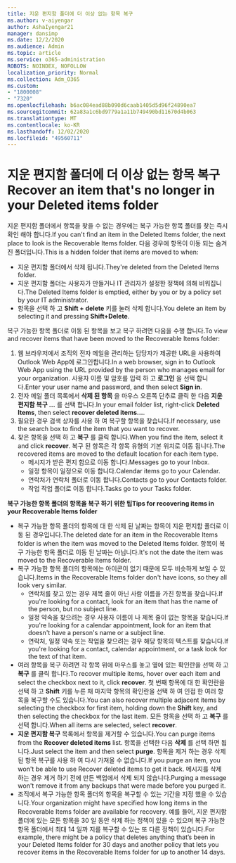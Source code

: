 ```yaml
---
title: 지운 편지함 폴더에 더 이상 없는 항목 복구
ms.author: v-aiyengar
author: AshaIyengar21
manager: dansimp
ms.date: 12/2/2020
ms.audience: Admin
ms.topic: article
ms.service: o365-administration
ROBOTS: NOINDEX, NOFOLLOW
localization_priority: Normal
ms.collection: Adm_O365
ms.custom:
- "1800008"
- "7320"
ms.openlocfilehash: b6ac084ead88b090d6caab1405d5d96f24890ea7
ms.sourcegitcommit: 62a83a1c6bd9779a1a11b749490bd11670d4b063
ms.translationtype: MT
ms.contentlocale: ko-KR
ms.lasthandoff: 12/02/2020
ms.locfileid: "49560711"
---
```

# <a name="recover-an-item-thats-no-longer-in-your-deleted-items-folder"></a><span data-ttu-id="d80c8-102">지운 편지함 폴더에 더 이상 없는 항목 복구</span><span class="sxs-lookup"><span data-stu-id="d80c8-102">Recover an item that's no longer in your Deleted items folder</span></span>

<span data-ttu-id="d80c8-103">지운 편지함 폴더에서 항목을 찾을 수 없는 경우에는 복구 가능한 항목 폴더를 찾는 즉시 확인 해야 합니다.</span><span class="sxs-lookup"><span data-stu-id="d80c8-103">If you can't find an item in the Deleted Items folder, the next place to look is the Recoverable Items folder.</span></span> <span data-ttu-id="d80c8-104">다음 경우에 항목이 이동 되는 숨겨진 폴더입니다.</span><span class="sxs-lookup"><span data-stu-id="d80c8-104">This is a hidden folder that items are moved to when:</span></span>
- <span data-ttu-id="d80c8-105">지운 편지함 폴더에서 삭제 됩니다.</span><span class="sxs-lookup"><span data-stu-id="d80c8-105">They're deleted from the Deleted Items folder.</span></span>
- <span data-ttu-id="d80c8-106">지운 편지함 폴더는 사용자가 만들거나 IT 관리자가 설정한 정책에 의해 비워집니다.</span><span class="sxs-lookup"><span data-stu-id="d80c8-106">The Deleted Items folder is emptied, either by you or by a policy set by your IT administrator.</span></span>
- <span data-ttu-id="d80c8-107">항목을 선택 하 고 **Shift + delete** 키를 눌러 삭제 합니다.</span><span class="sxs-lookup"><span data-stu-id="d80c8-107">You delete an item by selecting it and pressing **Shift+Delete**.</span></span>

<span data-ttu-id="d80c8-108">복구 가능한 항목 폴더로 이동 된 항목을 보고 복구 하려면 다음을 수행 합니다.</span><span class="sxs-lookup"><span data-stu-id="d80c8-108">To view and recover items that have been moved to the Recoverable Items folder:</span></span>
1. <span data-ttu-id="d80c8-109">웹 브라우저에서 조직의 전자 메일을 관리하는 담당자가 제공한 URL을 사용하여 Outlook Web App에 로그인합니다.</span><span class="sxs-lookup"><span data-stu-id="d80c8-109">In a web browser, sign in to Outlook Web App using the URL provided by the person who manages email for your organization.</span></span> <span data-ttu-id="d80c8-110">사용자 이름 및 암호를 입력 하 고 **로그인** 을 선택 합니다.</span><span class="sxs-lookup"><span data-stu-id="d80c8-110">Enter your user name and password, and then select **Sign in**.</span></span>
1. <span data-ttu-id="d80c8-111">전자 메일 폴더 목록에서 **삭제 된 항목** 을 마우스 오른쪽 단추로 클릭 한 다음 **지운 편지함 복구 ...** 를 선택 합니다.</span><span class="sxs-lookup"><span data-stu-id="d80c8-111">In your email folder list, right-click **Deleted Items**, then select **recover deleted items...**.</span></span>
1. <span data-ttu-id="d80c8-112">필요한 경우 검색 상자를 사용 하 여 복구할 항목을 찾습니다.</span><span class="sxs-lookup"><span data-stu-id="d80c8-112">If necessary, use the search box to find the item that you want to recover.</span></span>
1. <span data-ttu-id="d80c8-113">찾은 항목을 선택 하 고 **복구** 를 클릭 합니다.</span><span class="sxs-lookup"><span data-stu-id="d80c8-113">When you find the item, select it and click **recover**.</span></span>
   <span data-ttu-id="d80c8-114">복구 된 항목은 각 항목 유형의 기본 위치로 이동 됩니다.</span><span class="sxs-lookup"><span data-stu-id="d80c8-114">The recovered items are moved to the default location for each item type.</span></span>
    - <span data-ttu-id="d80c8-115">메시지가 받은 편지 함으로 이동 합니다.</span><span class="sxs-lookup"><span data-stu-id="d80c8-115">Messages go to your Inbox.</span></span>
    - <span data-ttu-id="d80c8-116">일정 항목이 일정으로 이동 합니다.</span><span class="sxs-lookup"><span data-stu-id="d80c8-116">Calendar items go to your Calendar.</span></span>
    - <span data-ttu-id="d80c8-117">연락처가 연락처 폴더로 이동 합니다.</span><span class="sxs-lookup"><span data-stu-id="d80c8-117">Contacts go to your Contacts folder.</span></span>
    - <span data-ttu-id="d80c8-118">작업 작업 폴더로 이동 합니다.</span><span class="sxs-lookup"><span data-stu-id="d80c8-118">Tasks go to your Tasks folder.</span></span>

<span data-ttu-id="d80c8-119">**복구 가능한 항목 폴더의 항목을 복구 하기 위한 팁**</span><span class="sxs-lookup"><span data-stu-id="d80c8-119">**Tips for recovering items in your Recoverable Items folder**</span></span>

- <span data-ttu-id="d80c8-120">복구 가능한 항목 폴더의 항목에 대 한 삭제 된 날짜는 항목이 지운 편지함 폴더로 이동 된 경우입니다.</span><span class="sxs-lookup"><span data-stu-id="d80c8-120">The deleted date for an item in the Recoverable Items folder is when the item was moved to the Deleted Items folder.</span></span> <span data-ttu-id="d80c8-121">항목이 복구 가능한 항목 폴더로 이동 된 날짜는 아닙니다.</span><span class="sxs-lookup"><span data-stu-id="d80c8-121">It's not the date the item was moved to the Recoverable Items folder.</span></span>
- <span data-ttu-id="d80c8-122">복구 가능한 항목 폴더의 항목에는 아이콘이 없기 때문에 모두 비슷하게 보일 수 있습니다.</span><span class="sxs-lookup"><span data-stu-id="d80c8-122">Items in the Recoverable Items folder don't have icons, so they all look very similar.</span></span>
    - <span data-ttu-id="d80c8-123">연락처를 찾고 있는 경우 제목 줄이 아닌 사람 이름을 가진 항목을 찾습니다.</span><span class="sxs-lookup"><span data-stu-id="d80c8-123">If you're looking for a contact, look for an item that has the name of the person, but no subject line.</span></span>
    - <span data-ttu-id="d80c8-124">일정 약속을 찾으려는 경우 사용자 이름이 나 제목 줄이 없는 항목을 찾습니다.</span><span class="sxs-lookup"><span data-stu-id="d80c8-124">If you're looking for a calendar appointment, look for an item that doesn't have a person's name or a subject line.</span></span>
    - <span data-ttu-id="d80c8-125">연락처, 일정 약속 또는 작업을 찾으려는 경우 해당 항목의 텍스트를 찾습니다.</span><span class="sxs-lookup"><span data-stu-id="d80c8-125">If you're looking for a contact, calendar appointment, or a task look for the text of that item.</span></span>
- <span data-ttu-id="d80c8-126">여러 항목을 복구 하려면 각 항목 위에 마우스를 놓고 옆에 있는 확인란을 선택 하 고 **복구** 를 클릭 합니다.</span><span class="sxs-lookup"><span data-stu-id="d80c8-126">To recover multiple items, hover over each item and select the checkbox next to it, click **recover**.</span></span> <span data-ttu-id="d80c8-127">첫 번째 항목에 대 한 확인란을 선택 하 고 **Shift** 키를 누른 채 마지막 항목의 확인란을 선택 하 여 인접 한 여러 항목을 복구할 수도 있습니다.</span><span class="sxs-lookup"><span data-stu-id="d80c8-127">You can also recover multiple adjacent items by selecting the checkbox for first item, holding down the **Shift** key, and then selecting the checkbox for the last item.</span></span> <span data-ttu-id="d80c8-128">모든 항목을 선택 하 고 **복구** 를 선택 합니다.</span><span class="sxs-lookup"><span data-stu-id="d80c8-128">When all items are selected, select **recover**.</span></span>
- <span data-ttu-id="d80c8-129">**지운 편지함 복구** 목록에서 항목을 제거할 수 있습니다.</span><span class="sxs-lookup"><span data-stu-id="d80c8-129">You can purge items from the **Recover deleted items** list.</span></span> <span data-ttu-id="d80c8-130">항목을 선택한 다음 **삭제** 를 선택 하면 됩니다.</span><span class="sxs-lookup"><span data-stu-id="d80c8-130">Just select the item and then select **purge**.</span></span> <span data-ttu-id="d80c8-131">항목을 제거 하는 경우 삭제 된 항목 복구를 사용 하 여 다시 가져올 수 없습니다.</span><span class="sxs-lookup"><span data-stu-id="d80c8-131">If you purge an item, you won't be able to use Recover deleted items to get it back.</span></span> <span data-ttu-id="d80c8-132">메시지를 삭제 하는 경우 제거 하기 전에 만든 백업에서 삭제 되지 않습니다.</span><span class="sxs-lookup"><span data-stu-id="d80c8-132">Purging a message won't remove it from any backups that were made before you purged it.</span></span>
- <span data-ttu-id="d80c8-133">조직에서 복구 가능한 항목 폴더의 항목을 복구할 수 있는 기간을 지정 했을 수 있습니다.</span><span class="sxs-lookup"><span data-stu-id="d80c8-133">Your organization might have specified how long items in the Recoverable Items folder are available for recovery.</span></span> <span data-ttu-id="d80c8-134">예를 들어, 지운 편지함 폴더에 있는 모든 항목을 30 일 동안 삭제 하는 정책이 있을 수 있으며 복구 가능한 항목 폴더에서 최대 14 일까 지를 복구할 수 있는 또 다른 정책이 있습니다.</span><span class="sxs-lookup"><span data-stu-id="d80c8-134">For example, there might be a policy that deletes anything that’s been in your Deleted Items folder for 30 days and another policy that lets you recover items in the Recoverable Items folder for up to another 14 days.</span></span>
